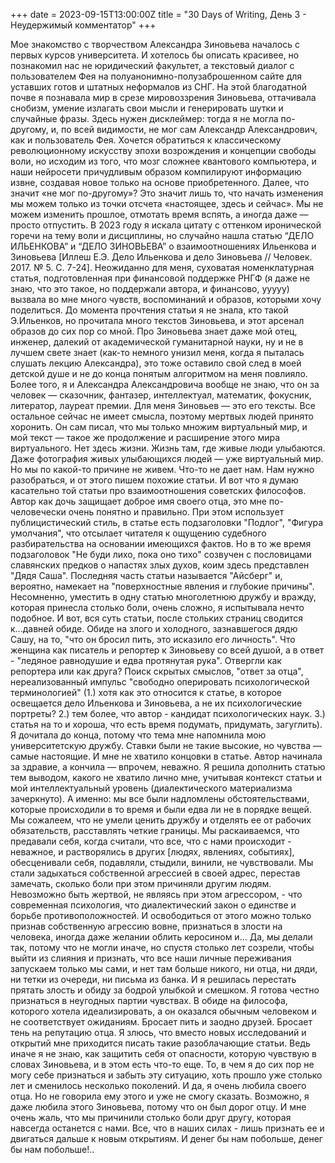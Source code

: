 +++ 
date = 2023-09-15T13:00:00Z 
title = "30 Days of Writing, День 3 - Неудержимый комментатор" 
+++

Мое знакомство с творчеством Александра Зиновьева началось с первых курсов университета. И хотелось бы описать красивее, но познакомил нас не юридический факультет, а текстовый диалог с пользователем Фея на полуанонимно-полузаброшенном сайте для уставших готов и штатных неформалов из СНГ. 
На этой благодатной почве я познавала мир в срезе мировоззрения Зиновьева, оттачивала снобизм,  умение излагать свои мысли и генерировать шутки и случайные фразы. Здесь нужен дисклеймер: тогда я не могла по-другому, и, по всей видимости, не мог сам Александр Александрович, как и пользователь Фея. Хочется обратиться к классическому революционному искусству эпохи возрождения и концепции свободы воли, но исходим из того,  что мозг сложнее квантового компьютера, и наши нейросети причудливым образом компилируют информацию извне, создавая новое только на основе приобретенного.
Далее, что значит «не мог по-другому»? Это значит лишь то, что начать изменения мы можем только из точки отсчета «настоящее, здесь и сейчас». Мы не можем изменить прошлое, отмотать время вспять, а иногда даже — просто отпустить.
В 2023 году я искала цитату с оттенком иронической горечи на тему воли и дисциплины, но случайно нашла статью “ДЕЛО ИЛЬЕНКОВА” и “ДЕЛО ЗИНОВЬЕВА” о взаимоотношениях Ильенкова и Зиновьева [Иллеш Е.Э. Дело Ильенкова и дело Зиновьева // Человек. 2017. № 5. С. 7-24].
Неожиданно для меня, суховатая номенклатурная статья, подготовленная при финансовой поддержке РНГФ (я даже не знаю, что это такое, но поддержали автора, и финансово, ууууу) вызвала во мне много чувств, воспоминаний и образов, которыми хочу поделиться.
До момента прочтения статьи я не знала, кто такой Э.Ильенков, но прочитала много текстов Зиновьева, и этот арсенал образов до сих пор со мной. Про Зиновьева знает даже мой отец, инженер, далекий от академической гуманитарной науки, ну и не в лучшем свете знает (как-то немного унизил меня, когда я пыталась слушать лекцию Александра), это тоже оставило свой след в моей детской душе и не до конца понятым алгоритмом на меня повлияло. Более того, я и Александра Александровича вообще не знаю, что он за человек — сказочник, фантазер, интеллектуал, математик, фокусник, литератор, лауреат премии. Для меня Зиновьев — это его тексты. Все остальное сейчас не имеет смысла, поэтому мертвых людей принято хоронить. Он сам писал, что мы только множим виртуальный мир, и мой текст — такое же продолжение и расширение этого мира виртуального. Нет здесь жизни. Жизнь там, где живые люди улыбаются. Даже фотография живых улыбающихся людей — уже виртуальный мир.
Но мы по какой-то причине не живем. Что-то не дает нам. Нам нужно разобраться, и от этого пишем похожие статьи. И вот что я думаю касательно той статьи про взаимоотношения советских философов.
Автор как дочь защищает доброе имя своего отца, это мне по-человечески очень понятно и правильно. При этом использует публицистический стиль, в статье есть подзаголовки "Подлог", "Фигура умолчания", что отсылает читателя к ощущению судебного разбирательства на основании имеющихся фактов. Но в то же время подзаголовок "Не буди лихо, пока оно тихо" созвучен с пословицами славянских предков о напастях злых духов, коим здесь представлен "Дядя Саша". Последняя часть статьи называется "Айсберг" и, вероятно, намекает на "поверхностные явления и глубокие причины". Несомненно, уместить в одну статью многолетнюю дружбу и вражду, которая принесла столько боли, очень сложно, я испытывала нечто подобное. И вот, вся суть статьи, после стольких страниц сводится к...давней обиде. Обиде на злого и холодного, зазнавшегося дядю Сашу, на то, "что он бросил пить, это исказило его личность". Что женщина как писатель и репортер к Зиновьеву со всей душой, а в ответ - "ледяное равнодушие и едва протянутая рука". Отвергли как репортера или как друга? Поиск скрытых смыслов, "ответ за отца", нереализованный импульс "свободно оперировать психологической терминологией" (1.) хотя как это относится к статье, в которое освещается дело Ильенкова и Зиновьева, а не их психологические портреты? 2.) тем более, что автор - кандидат психологических наук. 3.) статья на то и хороша, что есть время подумать,  придумать, загуглить). 
Я дочитала до конца, потому что тема мне напомнила мою университетскую дружбу. Ставки были не такие высокие, но чувства — самые настоящие.
И мне не хватило концовки в статье. Автор начинала за здравие, а кончила — впрочем, неважно. Я решила дополнить статью тем выводом, какого не хватило лично мне, учитывая контекст статьи и мой интеллектуальный уровень (диалектического материализма зачеркнуто). 
А именно: мы все были надломлены обстоятельствами, которые происходили в то время и были едва ли не в порядке вещей. Мы сожалеем, что не умели ценить дружбу и отделять ее от рабочих обязательств, расставлять четкие границы. Мы раскаиваемся, что предавали себя, когда считали, что все, что с нами происходит - неважное, и растворялись в других [людях, явлениях, событиях], обесценивали себя, подавляли, стыдили, винили, не чувствовали. Мы стали задыхаться собственной агрессией в своей адрес, перестав замечать, сколько боли при этом причиняли другим людям. Невозможно быть жертвой, не являясь при этом агрессором, - что современная психология, что диалектический закон о единстве и борьбе противоположностей. И освободиться от этого можно только признав собственную агрессию вовне, признаться в злости на человека, иногда даже желании облить керосином и... Да, мы делали так, потому что не могли иначе, но спустя столько лет созрели, чтобы выйти из слияния и признать, что все наши личные переживания запускаем только мы сами, и нет там больше никого, ни отца, ни дяди, ни тетки из очереди, ни письма из банка. И я решилась перестать прятать злость и обиду за бодрой улыбкой и смешком. Я готова честно признаться в неугодных партии чувствах. В обиде на философа, которого хотела идеализировать, а он оказался обычным человеком и не соответствует ожиданиям. Бросает пить и заодно друзей. Бросает тень на репутацию отца. Я злюсь, что вместо новых исследований и открытий мне приходится писать такие разоблачающие статьи. Ведь иначе я не знаю, как защитить себя от опасности, которую чувствую в словах Зиновьева, и в этом есть что-то еще. То, в чем я до сих пор не могу себе признаться и забыть эту ситуацию, хоть прошло уже столько лет и сменилось несколько поколений. И да, я очень любила своего отца. Но не говорила ему этого и уже не смогу сказать. Возможно, я даже любила этого Зиновьева, потому что он был дорог отцу. И мне очень жаль, что мы причинили столько боли друг другу, которая навсегда останется с нами. Все, что в наших силах - лишь признать ее и двигаться дальше к новым открытиям. И денег бы нам побольше, денег бы нам побольше!..
